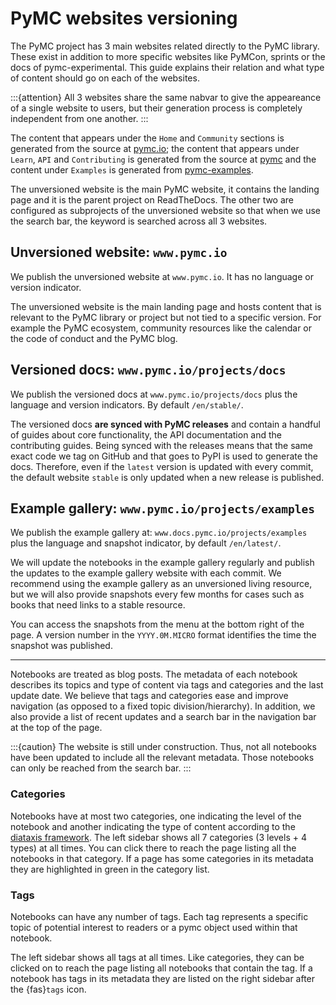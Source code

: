 # PyMC websites versioning

The PyMC project has 3 main websites related directly to the
PyMC library. These exist in addition to more specific websites like PyMCon, sprints or the docs of pymc-experimental.
This guide explains their relation and what type of content should go on each of the websites.

:::{attention}
All 3 websites share the same nabvar to give the appeareance of
a single website to users, but their generation process is completely independent from one another.
:::

The content that appears under the `Home` and `Community` sections is generated from the source at [pymc.io](https://github.com/pymc-devs/pymc.io); 
the content that appears under `Learn`, `API` and `Contributing`
is generated from the source at [pymc](https://github.com/pymc-devs/pymc/tree/main/docs/source) and the content under `Examples` is generated from [pymc-examples](https://github.com/pymc-devs/pymc-examples).

The unversioned website is the main PyMC website, it contains the landing page and it is the parent project on ReadTheDocs.
The other two are configured as subprojects of the unversioned
website so that when we use the search bar, the keyword is searched
across all 3 websites.

## Unversioned website: `www.pymc.io`
We publish the unversioned website at `www.pymc.io`.
It has no language or version indicator.

The unversioned website is the main landing page and hosts content
that is relevant to the PyMC library or project but not
tied to a specific version. For example the PyMC ecosystem,
community resources like the calendar or the code of conduct and
the PyMC blog.

## Versioned docs: `www.pymc.io/projects/docs`
We publish the versioned docs at `www.pymc.io/projects/docs` 
plus the language and version indicators. By default `/en/stable/`.

The versioned docs **are synced with PyMC releases** and contain a handful of
guides about core functionality, the API documentation and the
contributing guides. 
Being synced with the releases means that the same exact code
we tag on GitHub and that goes to PyPI is used to generate the docs.
Therefore, even if the `latest` version is updated with every commit,
the default website `stable` is only updated when a new release is published.

## Example gallery: `www.pymc.io/projects/examples`
We publish the example gallery at: `www.docs.pymc.io/projects/examples`
plus the language and snapshot indicator, by default `/en/latest/`.

We will update the notebooks in the example gallery regularly
and publish the updates to the example gallery website with each commit.
We recommend using the example gallery as an unversioned living
resource, but we will also provide snapshots every few months for cases such as books
that need links to a stable resource.

You can access the snapshots from the menu at the bottom right of the page.
A version number in the `YYYY.0M.MICRO` format identifies the time the snapshot was published.

---

Notebooks are treated as blog posts. The metadata of each notebook
describes its topics and type of content via tags and categories
and the last update date. We believe that tags and categories
ease and improve navigation (as opposed to a fixed topic division/hierarchy).
In addition, we also provide a list of recent updates and a search bar in the
navigation bar at the top of the page.

:::{caution}
The website is still under construction. Thus, not all notebooks have been updated
to include all the relevant metadata. Those notebooks can only be reached
from the search bar.
:::

### Categories
Notebooks have at most two categories, one indicating the level of the
notebook and another indicating the type of content according to the
[diataxis framework](https://diataxis.fr/). The left sidebar
shows all 7 categories (3 levels + 4 types) at all times. You can click
there to reach the page listing all the notebooks in that category.
If a page has some categories in its metadata they are highlighted in green
in the category list.

### Tags
Notebooks can have any number of tags. Each tag represents a specific topic
of potential interest to readers or a pymc object used within that notebook.

The left sidebar shows all tags at all times. Like categories, they can be clicked
on to reach the page listing all notebooks that contain the tag. If a notebook
has tags in its metadata they are listed on the right sidebar after the {fas}`tags` icon.
